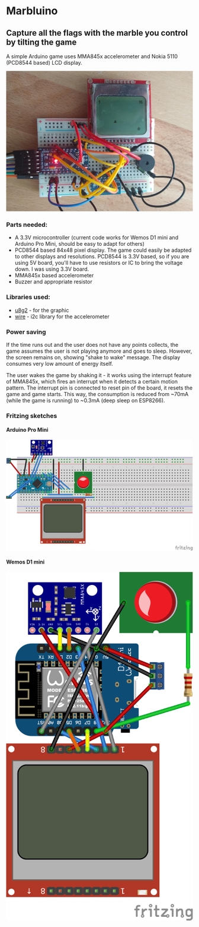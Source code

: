 # Marbluino
## Capture all the flags with the marble you control by tilting the game

A simple Arduino game uses MMA845x accelerometer and Nokia 5110 (PCD8544 based) LCD display.

![Marbluino](/marbluino.jpg)

### Parts needed:

* A 3.3V microcontroller (current code works for Wemos D1 mini and Arduino Pro Mini, should be easy to adapt for others)
* PCD8544 based 84x48 pixel display. The game could easily be adapted to other displays and resolutions. PCD8544 is 3.3V based, so if you are using 5V board, you'll have to use resistors or IC to bring the voltage down. I was using 3.3V board.
* MMA845x based accelerometer
* Buzzer and appropriate resistor

### Libraries used:

* [u8g2](https://github.com/olikraus/u8g2) - for the graphic
* [wire](https://www.arduino.cc/en/reference/wire) - i2c library for the accelerometer

### Power saving

If the time runs out and the user does not have any points collects, the game assumes the user is not playing anymore and goes to sleep. However, the screen remains on, showing "shake to wake" message. The display consumes very low amount of energy itself.

The user wakes the game by shaking it - it works using the interrupt feature of MMA845x, which fires an interrupt when it detects a certain motion pattern. The interrupt pin is connected to reset pin of the board, it resets the game and game starts. This way, the consumption is reduced from ~70mA (while the game is running) to ~0.3mA (deep sleep on ESP8266).

### Fritzing sketches

#### Arduino Pro Mini
![Breadboard Arduino Pro Mini](/marbluino_bb.png)

#### Wemos D1 mini
![Breadboard Wemos D1 mini](/marbluino_8266_bb.png)
